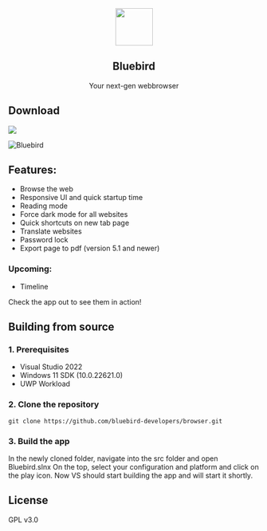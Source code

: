 <div align="center">
  <img src="src/Bluebird/Assets/Square44x44Logo.scale-200.png" height="75" width="75" />
  <h2>Bluebird</h2>
  <a>Your next-gen webbrowser</a>
</div>

## Download
<a href="https://www.microsoft.com/store/productId/9PNXW61T4T0V"><img src="https://raw.githubusercontent.com/Pinguin2001/Bluebird-Browser/main/images/msstorebadge.png" /></a>

![Bluebird](images/heroimage.png)

## Features:
- Browse the web
- Responsive UI and quick startup time
- Reading mode
- Force dark mode for all websites
- Quick shortcuts on new tab page
- Translate websites
- Password lock
- Export page to pdf (version 5.1 and newer)

### Upcoming:
- Timeline

Check the app out to see them in action! 

## Building from source

### 1. Prerequisites
- Visual Studio 2022
- Windows 11 SDK (10.0.22621.0)
- UWP Workload

### 2. Clone the repository
```batch
git clone https://github.com/bluebird-developers/browser.git
```

### 3. Build the app
In the newly cloned folder, navigate into the src folder and open Bluebird.slnx
On the top, select your configuration and platform and click on the play icon.
Now VS should start building the app and will start it shortly.


## License
GPL v3.0
